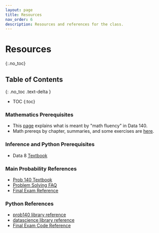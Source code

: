 ```yaml
---
layout: page
title: Resources
nav_order: 6
description: Resources and references for the class.
---
```

# Resources #
{:.no_toc}

## Table of Contents
{: .no_toc .text-delta }

- TOC
{:toc}

### Mathematics Prerequisites
- This [page](fluency) explains what is meant by "math fluency" in Data 140.
- Math prereqs by chapter, summaries, and some exercises are [here](prereqs). 

### Inference and Python Prerequisites
- Data 8 [Textbook](https://www.inferentialthinking.com/chapters/intro)

### Main Probability References
- [Prob 140 Textbook](/textbook)
- [Problem Solving FAQ](faq) 
- [Final Exam Reference](/assets/references/final_reference_fa23.pdf)

### Python References
- [prob140 library reference](http://prob140.org/prob140/)
- [datascience library reference](http://data8.org/datascience/tables.html)
- [Final Exam Code Reference](/assets/references/final_reference_code_fa18.pdf)
